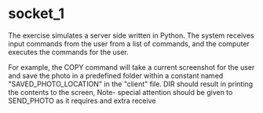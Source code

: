 # socket_1
The exercise simulates a server side written in Python.
The system receives input commands from the user from a list of commands, and the computer executes the commands for the user.

For example, the COPY command will take a current screenshot for the user and save the photo in a predefined folder within a constant named "SAVED_PHOTO_LOCATION" in the "client" file.
DIR should result in printing the contents to the screen,
Note- special attention should be given to SEND_PHOTO as it requires and extra receive
